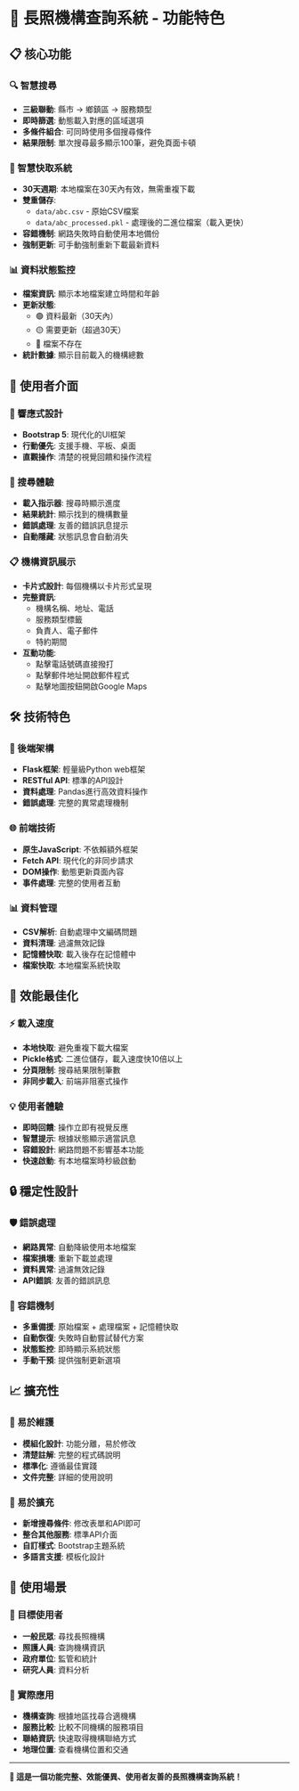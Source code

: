 # 🎯 長照機構查詢系統 - 功能特色

## 📋 核心功能

### 🔍 智慧搜尋
- **三級聯動**: 縣市 → 鄉鎮區 → 服務類型
- **即時篩選**: 動態載入對應的區域選項
- **多條件組合**: 可同時使用多個搜尋條件
- **結果限制**: 單次搜尋最多顯示100筆，避免頁面卡頓

### 💾 智慧快取系統
- **30天週期**: 本地檔案在30天內有效，無需重複下載
- **雙重儲存**: 
  - `data/abc.csv` - 原始CSV檔案
  - `data/abc_processed.pkl` - 處理後的二進位檔案（載入更快）
- **容錯機制**: 網路失敗時自動使用本地備份
- **強制更新**: 可手動強制重新下載最新資料

### 📊 資料狀態監控
- **檔案資訊**: 顯示本地檔案建立時間和年齡
- **更新狀態**: 
  - 🟢 資料最新（30天內）
  - 🟡 需要更新（超過30天）
  - 🔴 檔案不存在
- **統計數據**: 顯示目前載入的機構總數

## 🎨 使用者介面

### 📱 響應式設計
- **Bootstrap 5**: 現代化的UI框架
- **行動優先**: 支援手機、平板、桌面
- **直觀操作**: 清楚的視覺回饋和操作流程

### 🎯 搜尋體驗
- **載入指示器**: 搜尋時顯示進度
- **結果統計**: 顯示找到的機構數量
- **錯誤處理**: 友善的錯誤訊息提示
- **自動隱藏**: 狀態訊息會自動消失

### 📋 機構資訊展示
- **卡片式設計**: 每個機構以卡片形式呈現
- **完整資訊**: 
  - 機構名稱、地址、電話
  - 服務類型標籤
  - 負責人、電子郵件
  - 特約期間
- **互動功能**:
  - 點擊電話號碼直接撥打
  - 點擊郵件地址開啟郵件程式
  - 點擊地圖按鈕開啟Google Maps

## 🛠️ 技術特色

### 🔧 後端架構
- **Flask框架**: 輕量級Python web框架
- **RESTful API**: 標準的API設計
- **資料處理**: Pandas進行高效資料操作
- **錯誤處理**: 完整的異常處理機制

### 🌐 前端技術
- **原生JavaScript**: 不依賴額外框架
- **Fetch API**: 現代化的非同步請求
- **DOM操作**: 動態更新頁面內容
- **事件處理**: 完整的使用者互動

### 📊 資料管理
- **CSV解析**: 自動處理中文編碼問題
- **資料清理**: 過濾無效記錄
- **記憶體快取**: 載入後存在記憶體中
- **檔案快取**: 本地檔案系統快取

## 🚀 效能最佳化

### ⚡ 載入速度
- **本地快取**: 避免重複下載大檔案
- **Pickle格式**: 二進位儲存，載入速度快10倍以上
- **分頁限制**: 搜尋結果限制筆數
- **非同步載入**: 前端非阻塞式操作

### 💡 使用者體驗
- **即時回饋**: 操作立即有視覺反應
- **智慧提示**: 根據狀態顯示適當訊息
- **容錯設計**: 網路問題不影響基本功能
- **快速啟動**: 有本地檔案時秒級啟動

## 🔒 穩定性設計

### 🛡️ 錯誤處理
- **網路異常**: 自動降級使用本地檔案
- **檔案損壞**: 重新下載並處理
- **資料異常**: 過濾無效記錄
- **API錯誤**: 友善的錯誤訊息

### 🔄 容錯機制
- **多重備援**: 原始檔案 + 處理檔案 + 記憶體快取
- **自動恢復**: 失敗時自動嘗試替代方案
- **狀態監控**: 即時顯示系統狀態
- **手動干預**: 提供強制更新選項

## 📈 擴充性

### 🔧 易於維護
- **模組化設計**: 功能分離，易於修改
- **清楚註解**: 完整的程式碼說明
- **標準化**: 遵循最佳實踐
- **文件完整**: 詳細的使用說明

### 🎯 易於擴充
- **新增搜尋條件**: 修改表單和API即可
- **整合其他服務**: 標準API介面
- **自訂樣式**: Bootstrap主題系統
- **多語言支援**: 模板化設計

## 🎉 使用場景

### 👥 目標使用者
- **一般民眾**: 尋找長照機構
- **照護人員**: 查詢機構資訊
- **政府單位**: 監管和統計
- **研究人員**: 資料分析

### 💼 實際應用
- **機構查詢**: 根據地區找尋合適機構
- **服務比較**: 比較不同機構的服務項目
- **聯絡資訊**: 快速取得機構聯絡方式
- **地理位置**: 查看機構位置和交通

---

**🎊 這是一個功能完整、效能優異、使用者友善的長照機構查詢系統！**